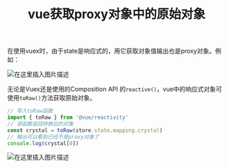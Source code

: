 ﻿---
slug: vue-toraw
title: vue获取proxy对象中的原始对象
authors: mcx
tags: [Vue, 大二]
---

在使用vuex时，由于state是响应式的，用它获取对象值输出也是proxy对象。例如：

![在这里插入图片描述](https://img-blog.csdnimg.cn/20210418165835770.png)

无论是Vuex还是使用的Composition API 的`reactive()`，vue中的响应式对象可使用`toRaw()`方法获取原始对象。

```javascript
// 导入toRaw函数
import { toRaw } from '@vue/reactivity'
// 该函数返回转换后的对象
const crystal = toRaw(store.state.mapping.crystal)
// 输出可以看到已经不是proxy对象了
console.log(crystal[0])
```

![在这里插入图片描述](https://img-blog.csdnimg.cn/20210418170606566.png)
